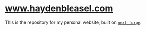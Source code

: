 # www.haydenbleasel.com

This is the repository for my personal website, built on [`next-forge`](https://github.com/haydenbleasel/next-forge).
